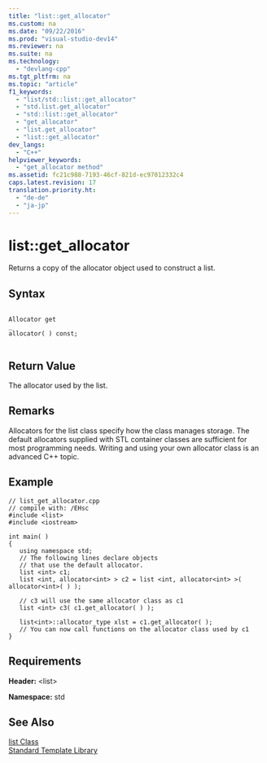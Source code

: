 ```yaml
---
title: "list::get_allocator"
ms.custom: na
ms.date: "09/22/2016"
ms.prod: "visual-studio-dev14"
ms.reviewer: na
ms.suite: na
ms.technology: 
  - "devlang-cpp"
ms.tgt_pltfrm: na
ms.topic: "article"
f1_keywords: 
  - "list/std::list::get_allocator"
  - "std.list.get_allocator"
  - "std::list::get_allocator"
  - "get_allocator"
  - "list.get_allocator"
  - "list::get_allocator"
dev_langs: 
  - "C++"
helpviewer_keywords: 
  - "get_allocator method"
ms.assetid: fc21c988-7193-46cf-821d-ec97012332c4
caps.latest.revision: 17
translation.priority.ht: 
  - "de-de"
  - "ja-jp"
---
```

# list::get_allocator
Returns a copy of the allocator object used to construct a list.  
  
## Syntax  
  
```  
  
Allocator get  
_  
allocator( ) const;  
  
```  
  
## Return Value  
 The allocator used by the list.  
  
## Remarks  
 Allocators for the list class specify how the class manages storage. The default allocators supplied with STL container classes are sufficient for most programming needs. Writing and using your own allocator class is an advanced C++ topic.  
  
## Example  
  
```  
// list_get_allocator.cpp  
// compile with: /EHsc  
#include <list>  
#include <iostream>  
  
int main( )   
{  
   using namespace std;  
   // The following lines declare objects   
   // that use the default allocator.  
   list <int> c1;  
   list <int, allocator<int> > c2 = list <int, allocator<int> >( allocator<int>( ) );  
  
   // c3 will use the same allocator class as c1  
   list <int> c3( c1.get_allocator( ) );  
  
   list<int>::allocator_type xlst = c1.get_allocator( );  
   // You can now call functions on the allocator class used by c1  
}  
```  
  
## Requirements  
 **Header:** <list\>  
  
 **Namespace:** std  
  
## See Also  
 [list Class](../vs140/list-class.md)   
 [Standard Template Library](../vs140/standard-template-library.md)
